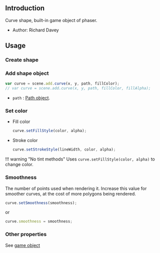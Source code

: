 ## Introduction

Curve shape, built-in game object of phaser.

- Author: Richard Davey

## Usage

### Create shape

### Add shape object

```javascript
var curve = scene.add.curve(x, y, path, fillColor);
// var curve = scene.add.curve(x, y, path, fillColor, fillAlpha);
```

- `path` : [Path object](path.md).

### Set color

- Fill color
    ```javascript
    curve.setFillStyle(color, alpha);
    ```
- Stroke color
    ```javascript
    curve.setStrokeStyle(lineWidth, color, alpha);
    ```

!!! warning "No tint methods"
    Uses `curve.setFillStyle(color, alpha)` to change color.

### Smoothness

The number of points used when rendering it. Increase this value for smoother curves, at the cost of more polygons being rendered.

```javascript
curve.setSmoothness(smoothness);
```
or
```javascript
curve.smoothness = smoothness;
```

### Other properties

See [game object](gameobject.md)
